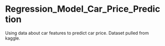 # Regression_Model_Car_Price_Prediction
Using data about car features to predict car price. Dataset pulled from kaggle. 
